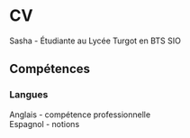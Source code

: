 # CV
Sasha - Étudiante au Lycée Turgot en BTS SIO
## Compétences
### Langues
Anglais - compétence professionnelle
<br>Espagnol - notions

